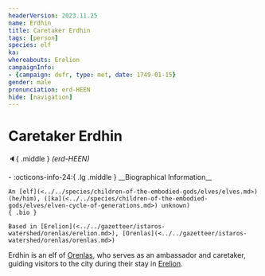 ```yaml
---
headerVersion: 2023.11.25
name: Erdhin
title: Caretaker Erdhin
tags: [person]
species: elf
ka:
whereabouts: Erelion
campaignInfo:
- {campaign: dufr, type: met, date: 1749-01-15}
gender: male
pronunciation: erd-HEEN
hide: [navigation]
---
```

# Caretaker Erdhin
:speaker:{ .middle } *(erd-HEEN)*  
<div class="grid cards ext-narrow-margin ext-one-column" markdown>
- :octicons-info-24:{ .lg .middle } __Biographical Information__

    An [elf](<../../species/children-of-the-embodied-gods/elves/elves.md>) (he/him), ([ka](<../../species/children-of-the-embodied-gods/elves/elven-cycle-of-generations.md>) unknown)  
    { .bio }

    Based in [Erelion](<../../gazetteer/istaros-watershed/orenlas/erelion.md>), [Orenlas](<../../gazetteer/istaros-watershed/orenlas/orenlas.md>)
</div>



Erdhin is an elf of [Orenlas](<../../gazetteer/istaros-watershed/orenlas/orenlas.md>), who serves as an ambassador and caretaker, guiding visitors to the city during their stay in [Erelion](<../../gazetteer/istaros-watershed/orenlas/erelion.md>). 